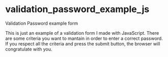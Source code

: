 # validation_password_example_js
Validation Password example form

This is just an example of a validation form I made with JavaScript.
There are some criteria you want to mantain in order to enter a correct password.
If you respect all the criteria and press the submit button, the browser will congratulate with you.

